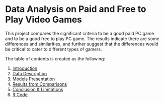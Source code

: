 # Data Analysis on Paid and Free to Play Video Games
This project compares the significant criteria to be a good paid PC game and to be a good free to play PC game. The results indicate there are some differences and similarities, and further suggest that the differences would be critical to cater to different types of gamers.

The table of contents is created as the following:
1. [Introduction](https://github.com/tzyiyuet/video-games/blob/master/1.%20introduction.md)
2. [Data Description](https://github.com/tzyiyuet/video-games/blob/master/2.%20data_description.md)
3. [Models Presentation](https://github.com/tzyiyuet/video-games/blob/master/3.%20models_presentation.md)
4. [Results from Comparisons](https://github.com/tzyiyuet/video-games/blob/master/4.%20results%20from%20comparisons.md)
5. [Conclusion & Limitations](https://github.com/tzyiyuet/video-games/blob/master/5.%20conclusions_and_limitations.md)
6. [R Code](https://github.com/tzyiyuet/video_games/blob/master/video_games.R)


